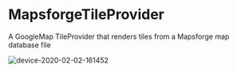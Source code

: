 # MapsforgeTileProvider
A GoogleMap TileProvider that renders tiles from a Mapsforge map database file

![device-2020-02-02-161452](https://user-images.githubusercontent.com/3781446/73755895-a6410b80-475e-11ea-9acd-1042cb49d365.png)

